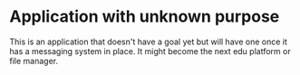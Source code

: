 # Application with unknown purpose
This is an application that doesn't have a goal yet but will have one once it has a messaging system in place. It might become the next edu platform or file manager.